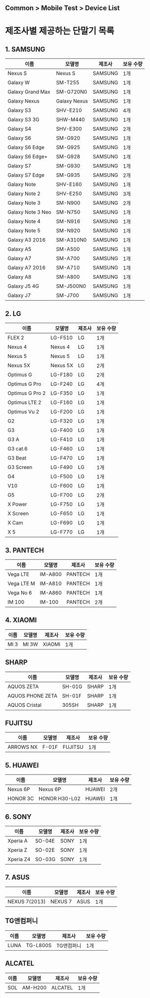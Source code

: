 ## Common > Mobile Test > Device List


# 제조사별 제공하는 단말기 목록

## 1. SAMSUNG
| 이름 | 모델명 | 제조사 | 보유 수량 |
| --- | --- | --- | --- |
| Nexus S | Nexus S | SAMSUNG | 1개 |
| Galaxy W | SM-T255 | SAMSUNG | 1개 |
| Galaxy Grand Max | SM-G720N0 | SAMSUNG | 1개 |
| Galaxy Nexus | Galaxy Nexus | SAMSUNG | 1개 |
| Galaxy S3 | SHV-E210 | SAMSUNG | 4개 |
| Galaxy S3 3G | SHW-M440 | SAMSUNG | 1개 |
| Galaxy S4 | SHV-E300 | SAMSUNG | 2개 |
| Galaxy S6 | SM-G920 | SAMSUNG | 1개 |
| Galaxy S6 Edge | SM-G925 | SAMSUNG | 1개 |
| Galaxy S6 Edge+ | SM-G928 | SAMSUNG | 1개 |
| Galaxy S7 | SM-G930 | SAMSUNG | 1개 |
| Galaxy S7 Edge | SM-G935 | SAMSUNG | 2개 |
| Galaxy Note | SHV-E160 | SAMSUNG | 1개 |
| Galaxy Note 2 | SHV-E250 | SAMSUNG | 3개 |
| Galaxy Note 3 | SM-N900 | SAMSUNG | 2개 |
| Galaxy Note 3 Neo | SM-N750| SAMSUNG | 1개 |
| Galaxy Note 4 | SM-N916 | SAMSUNG | 1개 |
| Galaxy Note 5 | SM-N920 | SAMSUNG | 1개 |
| Galaxy A3 2016 | SM-A310N0 | SAMSUNG | 1개 |
| Galaxy A5 | SM-A500 | SAMSUNG | 1개 |
| Galaxy A7 | SM-A700 | SAMSUNG | 1개 |
| Galaxy A7 2016 | SM-A710 | SAMSUNG | 1개 |
| Galaxy A8 | SM-A800 | SAMSUNG | 1개 |
| Galaxy J5 4G | SM-J500N0 | SAMSUNG | 1개 |
| Galaxy J7 | SM-J700 | SAMSUNG | 1개 |


## 2. LG

| 이름 | 모델명 | 제조사 | 보유 수량 |
| --- | --- | --- | --- |
| FLEX 2 | LG-F510 | LG | 1개 |
| Nexus 4 | Nexus 4 | LG | 1개 |
| Nexus 5 | Nexus 5 | LG | 1개 |
| Nexus 5X | Nexus 5X | LG | 2개 |
| Optimus G | LG-F180 | LG | 2개 |
| Optimus G Pro | LG-F240 | LG | 4개 |
| Optimus G Pro 2 | LG-F350 | LG | 1개 |
| Optimus LTE 2 | LG-F160 | LG | 1개 |
| Optimus Vu 2 | LG-F200 | LG | 1개 |
| G2 | LG-F320 | LG | 1개 |
| G3 | LG-F400 | LG | 1개 |
| G3 A | LG-F410 | LG | 1개 |
| G3 cat.6 | LG-F460 | LG | 1개 |
| G3 Beat | LG-F470 | LG | 1개 |
| G3 Screen | LG-F490 | LG | 1개 |
| G4 | LG-F500 | LG | 1개 |
| V10 | LG-F600 | LG | 1개 |
| G5 | LG-F700 | LG | 2개 |
| X Power | LG-F750 | LG | 1개 |
| X Screen | LG-F650 | LG | 1개 |
| X Cam | LG-F690 | LG | 1개 |
| X 5 | LG-F770 | LG | 1개 |


## 3. PANTECH

| 이름 | 모델명 | 제조사 | 보유 수량 |
| --- | --- | --- | --- |
| Vega LTE | IM-A800 | PANTECH | 1개 |
| Vega LTE M | IM-A810 | PANTECH | 1개 |
| Vega No 6 | IM-A860 | PANTECH | 1개 |
| IM 100 | IM-100 | PANTECH | 2개 |


## 4. XIAOMI
| 이름 | 모델명 | 제조사 | 보유 수량 |
| --- | --- | --- | --- |
| MI 3 | MI 3W | XIAOMI | 1개 |


## SHARP
| 이름 | 모델명 | 제조사 | 보유 수량 |
| --- | --- | --- | --- |
| AQUOS ZETA | SH-01G | SHARP | 1개 |
| AQUOS PHONE ZETA | SH-01F | SHARP | 1개 |
| AQUOS Cristal | 305SH | SHARP | 1개 |


## FUJITSU
| 이름 | 모델명 | 제조사 | 보유 수량 |
| --- | --- | --- | --- |
| ARROWS NX | F-01F | FUJITSU | 1개 |


## 5. HUAWEI
| 이름 | 모델명 | 제조사 | 보유 수량 |
| --- | --- | --- | --- |
| Nexus 6P | Nexus 6P | HUAWEI | 2개 |
| HONOR 3C | HONOR H30-L02 | HUAWEI | 1개 |


## 6. SONY
| 이름 | 모델명 | 제조사 | 보유 수량 |
| --- | --- | --- | --- |
| Xperia A | SO-04E | SONY | 1개 |
| Xperia Z | SO-02E | SONY | 1개 |
| Xperia Z4 | SO-03G | SONY | 1개 |


## 7. ASUS
| 이름 | 모델명 | 제조사 | 보유 수량 |
| --- | --- | --- | --- |
| NEXUS 7(2013) | NEXUS 7 | ASUS | 1개 |


## TG앤컴퍼니
| 이름 | 모델명 | 제조사 | 보유 수량 |
| --- | --- | --- | --- |
| LUNA | TG-L800S | TG앤컴퍼니 | 1개 |



## ALCATEL
| 이름 | 모델명 | 제조사 | 보유 수량 |
| --- | --- | --- | --- |
| SOL | AM-H200 | ALCATEL | 1개 |
